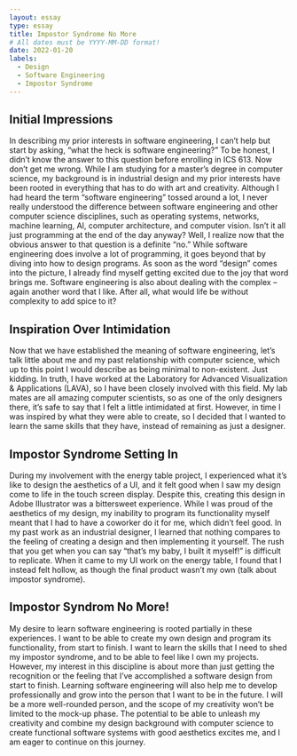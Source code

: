 ```yaml
---
layout: essay
type: essay
title: Impostor Syndrome No More
# All dates must be YYYY-MM-DD format!
date: 2022-01-20
labels:
  - Design
  - Software Engineering
  - Impostor Syndrome
---
```


## Initial Impressions
In describing my prior interests in software engineering, I can’t help but start by asking, “what the heck is software engineering?” To be honest, I didn’t know the answer to this question before enrolling in ICS 613. Now don’t get me wrong. While I am studying for a master’s degree in computer science, my background is in industrial design and my prior interests have been rooted in everything that has to do with art and creativity. Although I had heard the term “software engineering” tossed around a lot, I never really understood the difference between software engineering and other computer science disciplines, such as operating systems, networks, machine learning, AI, computer architecture, and computer vision. Isn’t it all just programming at the end of the day anyway? Well, I realize now that the obvious answer to that question is a definite “no.” While software engineering does involve a lot of programming, it goes beyond that by diving into how to design programs. As soon as the word “design” comes into the picture, I already find myself getting excited due to the joy that word brings me. Software engineering is also about dealing with the complex – again another word that I like. After all, what would life be without complexity to add spice to it?

## Inspiration Over Intimidation
Now that we have established the meaning of software engineering, let’s talk little about me and my past relationship with computer science, which up to this point I would describe as being minimal to non-existent. Just kidding. In truth, I have worked at the Laboratory for Advanced Visualization & Applications (LAVA), so I have been closely involved with this field. My lab mates are all amazing computer scientists, so as one of the only designers there, it’s safe to say that I felt a little intimidated at first. However, in time I was inspired by what they were able to create, so I decided that I wanted to learn the same skills that they have, instead of remaining as just a designer. 

## Impostor Syndrome Setting In
During my involvement with the energy table project, I experienced what it’s like to design the aesthetics of a UI, and it felt good when I saw my design come to life in the touch screen display. Despite this, creating this design in Adobe Illustrator was a bittersweet experience. While I was proud of the aesthetics of my design, my inability to program its functionality myself meant that I had to have a coworker do it for me, which didn’t feel good. In my past work as an industrial designer, I learned that nothing compares to the feeling of creating a design and then implementing it yourself. The rush that you get when you can say “that’s my baby, I built it myself!” is difficult to replicate. When it came to my UI work on the energy table, I found that I instead felt hollow, as though the final product wasn’t my own (talk about impostor syndrome).  

## Impostor Syndrom No More!
My desire to learn software engineering is rooted partially in these experiences. I want to be able to create my own design and program its functionality, from start to finish. I want to learn the skills that I need to shed my impostor syndrome, and to be able to feel like I own my projects. However, my interest in this discipline is about more than just getting the recognition or the feeling that I’ve accomplished a software design from start to finish. Learning software engineering will also help me to develop professionally and grow into the person that I want to be in the future. I will be a more well-rounded person, and the scope of my creativity won’t be limited to the mock-up phase. The potential to be able to unleash my creativity and combine my design background with computer science to create functional software systems with good aesthetics excites me, and I am eager to continue on this journey.
